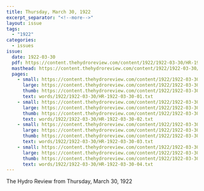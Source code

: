 ```yaml
---
title: Thursday, March 30, 1922
excerpt_separator: "<!--more-->"
layout: issue
tags:
  - "1922"
categories:
  - issues
issue:
  date: 1922-03-30
  pdf: https://content.thehydroreview.com/content/1922/1922-03-30/HR-1922-03-30.pdf
  masthead: https://content.thehydroreview.com/content/1922/1922-03-30/masthead/HR-1922-03-30.jpg
  pages:
    - small: https://content.thehydroreview.com/content/1922/1922-03-30/small/HR-1922-03-30-01.jpg
      large: https://content.thehydroreview.com/content/1922/1922-03-30/large/HR-1922-03-30-01.jpg
      thumb: https://content.thehydroreview.com/content/1922/1922-03-30/thumbnails/HR-1922-03-30-01.jpg
      text: words/1922/1922-03-30/HR-1922-03-30-01.txt
    - small: https://content.thehydroreview.com/content/1922/1922-03-30/small/HR-1922-03-30-02.jpg
      large: https://content.thehydroreview.com/content/1922/1922-03-30/large/HR-1922-03-30-02.jpg
      thumb: https://content.thehydroreview.com/content/1922/1922-03-30/thumbnails/HR-1922-03-30-02.jpg
      text: words/1922/1922-03-30/HR-1922-03-30-02.txt
    - small: https://content.thehydroreview.com/content/1922/1922-03-30/small/HR-1922-03-30-03.jpg
      large: https://content.thehydroreview.com/content/1922/1922-03-30/large/HR-1922-03-30-03.jpg
      thumb: https://content.thehydroreview.com/content/1922/1922-03-30/thumbnails/HR-1922-03-30-03.jpg
      text: words/1922/1922-03-30/HR-1922-03-30-03.txt
    - small: https://content.thehydroreview.com/content/1922/1922-03-30/small/HR-1922-03-30-04.jpg
      large: https://content.thehydroreview.com/content/1922/1922-03-30/large/HR-1922-03-30-04.jpg
      thumb: https://content.thehydroreview.com/content/1922/1922-03-30/thumbnails/HR-1922-03-30-04.jpg
      text: words/1922/1922-03-30/HR-1922-03-30-04.txt
---
```


The Hydro Review from Thursday, March 30, 1922

<!--more-->

